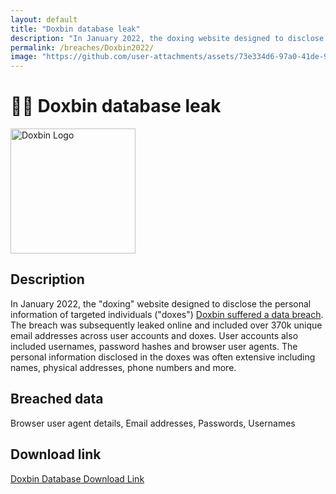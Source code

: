```yaml
---
layout: default
title: "Doxbin database leak"
description: "In January 2022, the doxing website designed to disclose the personal information of targeted individuals (doxes) Doxbin suffered a data breach."
permalink: /breaches/Doxbin2022/
image: "https://github.com/user-attachments/assets/73e334d6-97a0-41de-98a9-2adad14bba42"
---
```


# 🕵️‍♂️ Doxbin database leak

<img src="https://github.com/user-attachments/assets/73e334d6-97a0-41de-98a9-2adad14bba42" alt="Doxbin Logo" width="200" height="200">

## Description
In January 2022, the "doxing" website designed to disclose the personal information of targeted individuals ("doxes") <a href="https://www.flashpoint-intel.com/blog/doxbin-leak/">Doxbin suffered a data breach</a>. The breach was subsequently leaked online and included over 370k unique email addresses across user accounts and doxes. User accounts also included usernames, password hashes and browser user agents. The personal information disclosed in the doxes was often extensive including names, physical addresses, phone numbers and more.

## Breached data

Browser user agent details, Email addresses, Passwords, Usernames

## Download link

[Doxbin Database Download Link](https://web.archive.org/web/20230125011725/https://cdn-116.anonfiles.com/k6h9EeSfyb/ddc1d3ff-1674610034/Doxbin.rar)
